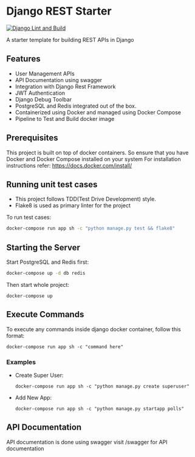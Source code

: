 # Django REST Starter
[![Django Lint and Build](https://github.com/pratikdaigavane/django-rest-starter/workflows/Django%20Test%20and%20Build/badge.svg)](https://github.com/pratikdaigavane/django-rest-starter/actions)

A starter template for building REST APIs in Django

## Features

 - User Management APIs
 - API Documentation using swagger
 - Integration with Django Rest Framework
 - JWT Authentication
 - Django Debug Toolbar
 - PostgreSQL and Redis integrated out of the box.
 - Containerized using Docker and managed using Docker Compose 
 - Pipeline to Test and Build docker image


## Prerequisites

This project is built on top of docker containers. So ensure that you have
Docker and Docker Compose installed on your system For installation
instructions refer: https://docs.docker.com/install/

## Running unit test cases

* This project follows TDD(Test Drive Development) style.
* Flake8 is used as primary linter for the project

To run test cases:

```sh
docker-compose run app sh -c "python manage.py test && flake8"
```
## Starting the Server

Start PostgreSQL and Redis first:
```sh
docker-compose up -d db redis
```
Then start whole project:
```
docker-compose up
```

## Execute Commands

To execute any commands inside django docker container, follow this format:

```
docker-compose run app sh -c "command here"
```

### Examples

* Create Super User: 

    `docker-compose run app sh -c "python manage.py create superuser"`
* Add New App: 

    `docker-compose run app sh -c "python manage.py startapp polls"`

## API Documentation
API documentation is done using swagger visit /swagger for API documentation
